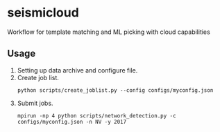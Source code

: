 # seismicloud
Workflow for template matching and ML picking with cloud capabilities


## Usage
1. Setting up data archive and configure file.
2. Create job list.
    ```
    python scripts/create_joblist.py --config configs/myconfig.json
    ```
3. Submit jobs.
    ```
    mpirun -np 4 python scripts/network_detection.py -c configs/myconfig.json -n NV -y 2017
    ```
